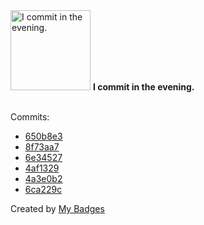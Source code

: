 <img src="https://my-badges.github.io/my-badges/evening-commits.png" alt="I commit in the evening." title="I commit in the evening." width="128">
<strong>I commit in the evening.</strong>
<br><br>

Commits:

- <a href="https://github.com/Rignchen/dgm-lexicon/commit/650b8e36c9181408fd153d78e2836abacaa0b330">650b8e3</a>
- <a href="https://github.com/Rignchen/dgm-lexicon/commit/8f73aa767011482b5dbb53cac0678703eb113a8f">8f73aa7</a>
- <a href="https://github.com/Rignchen/dgm-lexicon/commit/6e345278a9382b0164bd151722638a6abd543b6a">6e34527</a>
- <a href="https://github.com/Rignchen/dgm-lexicon/commit/4af13293f2d14e5485a2ab98f4f72e8cd9606bf8">4af1329</a>
- <a href="https://github.com/Rignchen/dgm-lexicon/commit/4a3e0b2950fa8a1bf968dc8af5bf163210d8af58">4a3e0b2</a>
- <a href="https://github.com/Rignchen/dgm-lexicon/commit/6ca229c71ced350e1643227031c2d987539b8927">6ca229c</a>


Created by <a href="https://github.com/my-badges/my-badges">My Badges</a>